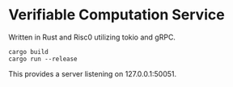 # Verifiable Computation Service

Written in Rust and Risc0 utilizing tokio and gRPC.

````
cargo build
cargo run --release
`````

This provides a server listening on 127.0.0.1:50051.